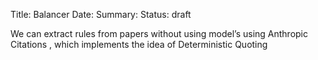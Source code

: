 
Title: Balancer
Date:
Summary: 
Status: draft

We can extract rules from papers without using model’s using  Anthropic Citations , 
which  implements the idea of Deterministic Quoting 